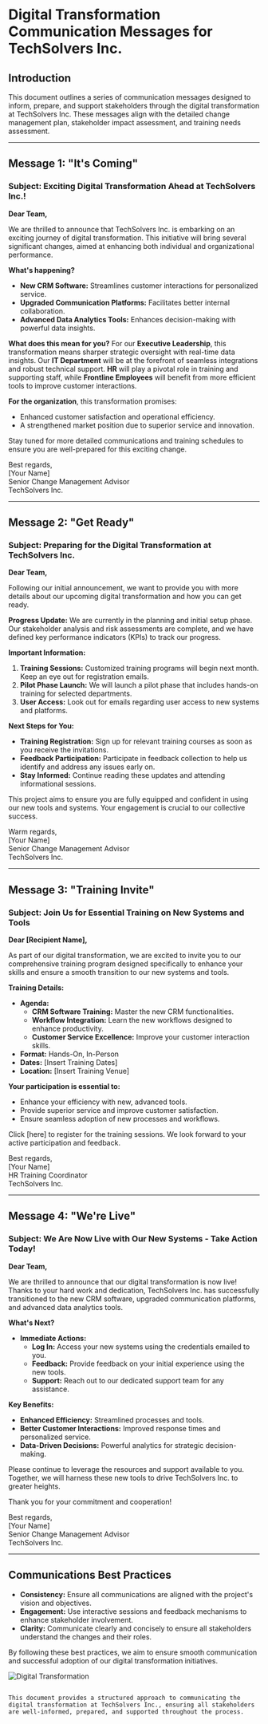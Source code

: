 # Digital Transformation Communication Messages for TechSolvers Inc.

## Introduction
This document outlines a series of communication messages designed to inform, prepare, and support stakeholders through the digital transformation at TechSolvers Inc. These messages align with the detailed change management plan, stakeholder impact assessment, and training needs assessment.

---

## Message 1: "It's Coming"
### Subject: Exciting Digital Transformation Ahead at TechSolvers Inc.!

**Dear Team,**

We are thrilled to announce that TechSolvers Inc. is embarking on an exciting journey of digital transformation. This initiative will bring several significant changes, aimed at enhancing both individual and organizational performance.

**What's happening?**
- **New CRM Software:** Streamlines customer interactions for personalized service.
- **Upgraded Communication Platforms:** Facilitates better internal collaboration.
- **Advanced Data Analytics Tools:** Enhances decision-making with powerful data insights.

**What does this mean for you?**
For our **Executive Leadership**, this transformation means sharper strategic oversight with real-time data insights. Our **IT Department** will be at the forefront of seamless integrations and robust technical support. **HR** will play a pivotal role in training and supporting staff, while **Frontline Employees** will benefit from more efficient tools to improve customer interactions.

**For the organization**, this transformation promises:
- Enhanced customer satisfaction and operational efficiency.
- A strengthened market position due to superior service and innovation.

Stay tuned for more detailed communications and training schedules to ensure you are well-prepared for this exciting change.

Best regards,  
[Your Name]  
Senior Change Management Advisor  
TechSolvers Inc.

---

## Message 2: "Get Ready"
### Subject: Preparing for the Digital Transformation at TechSolvers Inc.

**Dear Team,**

Following our initial announcement, we want to provide you with more details about our upcoming digital transformation and how you can get ready.

**Progress Update:**
We are currently in the planning and initial setup phase. Our stakeholder analysis and risk assessments are complete, and we have defined key performance indicators (KPIs) to track our progress.

**Important Information:**
1. **Training Sessions:** Customized training programs will begin next month. Keep an eye out for registration emails.
2. **Pilot Phase Launch:** We will launch a pilot phase that includes hands-on training for selected departments.
3. **User Access:** Look out for emails regarding user access to new systems and platforms.

**Next Steps for You:**
- **Training Registration:** Sign up for relevant training courses as soon as you receive the invitations.
- **Feedback Participation:** Participate in feedback collection to help us identify and address any issues early on.
- **Stay Informed:** Continue reading these updates and attending informational sessions.

This project aims to ensure you are fully equipped and confident in using our new tools and systems. Your engagement is crucial to our collective success.

Warm regards,  
[Your Name]  
Senior Change Management Advisor  
TechSolvers Inc.

---

## Message 3: "Training Invite"
### Subject: Join Us for Essential Training on New Systems and Tools

**Dear [Recipient Name],**

As part of our digital transformation, we are excited to invite you to our comprehensive training program designed specifically to enhance your skills and ensure a smooth transition to our new systems and tools.

**Training Details:**
- **Agenda:**
  - **CRM Software Training:** Master the new CRM functionalities.
  - **Workflow Integration:** Learn the new workflows designed to enhance productivity.
  - **Customer Service Excellence:** Improve your customer interaction skills.
- **Format:** Hands-On, In-Person
- **Dates:** [Insert Training Dates]
- **Location:** [Insert Training Venue]

**Your participation is essential to:**
- Enhance your efficiency with new, advanced tools.
- Provide superior service and improve customer satisfaction.
- Ensure seamless adoption of new processes and workflows.

Click [here] to register for the training sessions. We look forward to your active participation and feedback.

Best regards,  
[Your Name]  
HR Training Coordinator  
TechSolvers Inc.

---

## Message 4: "We're Live"
### Subject: We Are Now Live with Our New Systems - Take Action Today!

**Dear Team,**

We are thrilled to announce that our digital transformation is now live! Thanks to your hard work and dedication, TechSolvers Inc. has successfully transitioned to the new CRM software, upgraded communication platforms, and advanced data analytics tools.

**What's Next?**
- **Immediate Actions:**
  - **Log In:** Access your new systems using the credentials emailed to you.
  - **Feedback:** Provide feedback on your initial experience using the new tools.
  - **Support:** Reach out to our dedicated support team for any assistance.

**Key Benefits:**
- **Enhanced Efficiency:** Streamlined processes and tools.
- **Better Customer Interactions:** Improved response times and personalized service.
- **Data-Driven Decisions:** Powerful analytics for strategic decision-making.

Please continue to leverage the resources and support available to you. Together, we will harness these new tools to drive TechSolvers Inc. to greater heights.

Thank you for your commitment and cooperation!

Best regards,  
[Your Name]  
Senior Change Management Advisor  
TechSolvers Inc.

---

## Communications Best Practices
- **Consistency:** Ensure all communications are aligned with the project's vision and objectives.
- **Engagement:** Use interactive sessions and feedback mechanisms to enhance stakeholder involvement.
- **Clarity:** Communicate clearly and concisely to ensure all stakeholders understand the changes and their roles.

By following these best practices, we aim to ensure smooth communication and successful adoption of our digital transformation initiatives.

![Digital Transformation](https://example.com/digital-transformation.jpg)
```

This document provides a structured approach to communicating the digital transformation at TechSolvers Inc., ensuring all stakeholders are well-informed, prepared, and supported throughout the process.